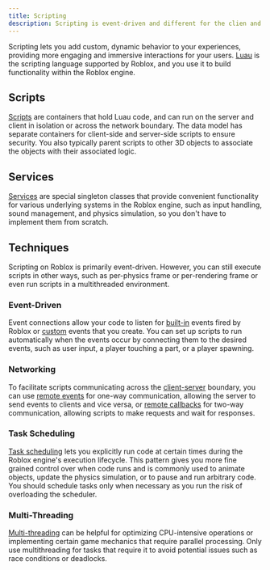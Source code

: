 ```yaml
---
title: Scripting
description: Scripting is event-driven and different for the clien and server side.
---
```


Scripting lets you add custom, dynamic behavior to your experiences,
providing more engaging and immersive interactions for your users.
[Luau](../luau/index.md) is the scripting language supported by Roblox, and you use it to
build functionality within the Roblox engine.

## Scripts

[Scripts](../scripting/scripts.md) are containers that hold Luau code, and can run on
the server and client in isolation or across the network boundary. The data
model has separate containers for client-side and server-side scripts to ensure
security. You also typically parent scripts to other 3D objects to associate the
objects with their associated logic.

## Services

[Services](../scripting/services.md) are special singleton classes that provide
convenient functionality for various underlying systems in the Roblox engine,
such as input handling, sound management, and physics simulation, so you don't
have to implement them from scratch.

## Techniques

Scripting on Roblox is primarily event-driven. However, you can still execute
scripts in other ways, such as per-physics frame or per-rendering frame or even
run scripts in a multithreaded environment.

### Event-Driven

Event connections allow your code to listen for [built-in](../scripting/events/built-in.md) events fired by Roblox or [custom](../scripting/events/custom.md) events that you create. You can set up scripts to run automatically when the events occur by connecting them to the desired events, such as user input, a player touching a part, or a player spawning.

### Networking

To facilitate scripts communicating
across the [client-server](../projects/client-server.md) boundary, you can use [remote events](../scripting/events/remote.md) for one-way communication, allowing the server to send events to clients and vice versa, or [remote callbacks](../scripting/events/remote.md) for two-way communication, allowing
scripts to make requests and wait for responses.

### Task Scheduling

[Task scheduling](../scripting/scheduler.md) lets you explicitly run code at certain
times during the Roblox engine's execution lifecycle. This pattern gives you
more fine grained control over when code runs and is commonly used to animate
objects, update the physics simulation, or to pause and run arbitrary code. You
should schedule tasks only when necessary as you run the risk of overloading the
scheduler.

### Multi-Threading

[Multi-threading](../scripting/multithreading.md) can be helpful for optimizing
CPU-intensive operations or implementing certain game mechanics that require
parallel processing. Only use multithreading for tasks that require it to avoid
potential issues such as race conditions or deadlocks.
